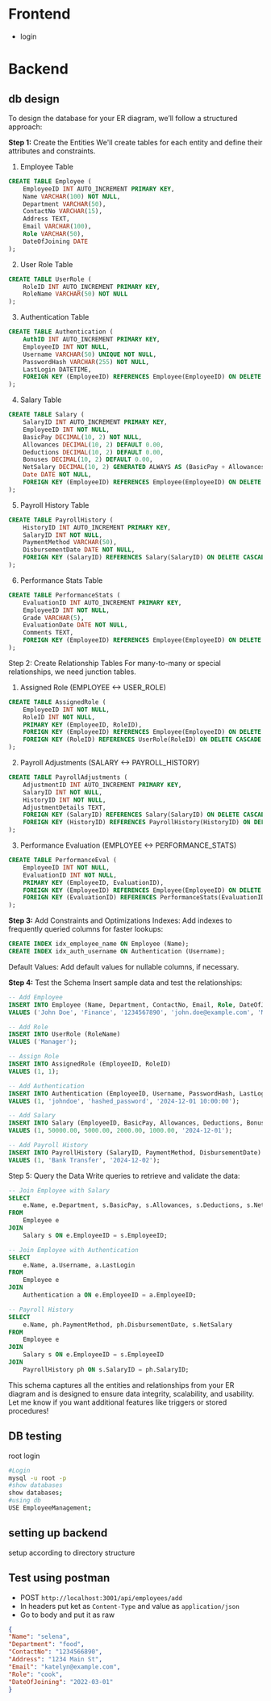# Frontend
- login
# Backend
## db design
To design the database for your ER diagram, we’ll follow a structured approach:

**Step 1:** Create the Entities
We'll create tables for each entity and define their attributes and constraints.

1. Employee Table
```sql
CREATE TABLE Employee (
    EmployeeID INT AUTO_INCREMENT PRIMARY KEY,
    Name VARCHAR(100) NOT NULL,
    Department VARCHAR(50),
    ContactNo VARCHAR(15),
    Address TEXT,
    Email VARCHAR(100),
    Role VARCHAR(50),
    DateOfJoining DATE
);
```
2. User Role Table
```sql
CREATE TABLE UserRole (
    RoleID INT AUTO_INCREMENT PRIMARY KEY,
    RoleName VARCHAR(50) NOT NULL
);
```
3. Authentication Table
```sql
CREATE TABLE Authentication (
    AuthID INT AUTO_INCREMENT PRIMARY KEY,
    EmployeeID INT NOT NULL,
    Username VARCHAR(50) UNIQUE NOT NULL,
    PasswordHash VARCHAR(255) NOT NULL,
    LastLogin DATETIME,
    FOREIGN KEY (EmployeeID) REFERENCES Employee(EmployeeID) ON DELETE CASCADE
);
```
4. Salary Table
```sql
CREATE TABLE Salary (
    SalaryID INT AUTO_INCREMENT PRIMARY KEY,
    EmployeeID INT NOT NULL,
    BasicPay DECIMAL(10, 2) NOT NULL,
    Allowances DECIMAL(10, 2) DEFAULT 0.00,
    Deductions DECIMAL(10, 2) DEFAULT 0.00,
    Bonuses DECIMAL(10, 2) DEFAULT 0.00,
    NetSalary DECIMAL(10, 2) GENERATED ALWAYS AS (BasicPay + Allowances + Bonuses - Deductions) STORED,
    Date DATE NOT NULL,
    FOREIGN KEY (EmployeeID) REFERENCES Employee(EmployeeID) ON DELETE CASCADE
);
```
5. Payroll History Table
```sql
CREATE TABLE PayrollHistory (
    HistoryID INT AUTO_INCREMENT PRIMARY KEY,
    SalaryID INT NOT NULL,
    PaymentMethod VARCHAR(50),
    DisbursementDate DATE NOT NULL,
    FOREIGN KEY (SalaryID) REFERENCES Salary(SalaryID) ON DELETE CASCADE
);
```
6. Performance Stats Table
```sql
CREATE TABLE PerformanceStats (
    EvaluationID INT AUTO_INCREMENT PRIMARY KEY,
    EmployeeID INT NOT NULL,
    Grade VARCHAR(5),
    EvaluationDate DATE NOT NULL,
    Comments TEXT,
    FOREIGN KEY (EmployeeID) REFERENCES Employee(EmployeeID) ON DELETE CASCADE
);
```
Step 2: Create Relationship Tables
For many-to-many or special relationships, we need junction tables.

1. Assigned Role (EMPLOYEE <-> USER_ROLE)
```sql
CREATE TABLE AssignedRole (
    EmployeeID INT NOT NULL,
    RoleID INT NOT NULL,
    PRIMARY KEY (EmployeeID, RoleID),
    FOREIGN KEY (EmployeeID) REFERENCES Employee(EmployeeID) ON DELETE CASCADE,
    FOREIGN KEY (RoleID) REFERENCES UserRole(RoleID) ON DELETE CASCADE
);
```
2. Payroll Adjustments (SALARY <-> PAYROLL_HISTORY)
```sql
CREATE TABLE PayrollAdjustments (
    AdjustmentID INT AUTO_INCREMENT PRIMARY KEY,
    SalaryID INT NOT NULL,
    HistoryID INT NOT NULL,
    AdjustmentDetails TEXT,
    FOREIGN KEY (SalaryID) REFERENCES Salary(SalaryID) ON DELETE CASCADE,
    FOREIGN KEY (HistoryID) REFERENCES PayrollHistory(HistoryID) ON DELETE CASCADE
);
```
3. Performance Evaluation (EMPLOYEE <-> PERFORMANCE_STATS)

```sql
CREATE TABLE PerformanceEval (
    EmployeeID INT NOT NULL,
    EvaluationID INT NOT NULL,
    PRIMARY KEY (EmployeeID, EvaluationID),
    FOREIGN KEY (EmployeeID) REFERENCES Employee(EmployeeID) ON DELETE CASCADE,
    FOREIGN KEY (EvaluationID) REFERENCES PerformanceStats(EvaluationID) ON DELETE CASCADE
);
```
**Step 3:** Add Constraints and Optimizations
Indexes: Add indexes to frequently queried columns for faster lookups:
```sql
CREATE INDEX idx_employee_name ON Employee (Name);
CREATE INDEX idx_auth_username ON Authentication (Username);
```
Default Values: Add default values for nullable columns, if necessary.

**Step 4:** Test the Schema
Insert sample data and test the relationships:
```sql
-- Add Employee
INSERT INTO Employee (Name, Department, ContactNo, Email, Role, DateOfJoining) 
VALUES ('John Doe', 'Finance', '1234567890', 'john.doe@example.com', 'Manager', '2022-01-01');

-- Add Role
INSERT INTO UserRole (RoleName) 
VALUES ('Manager');

-- Assign Role
INSERT INTO AssignedRole (EmployeeID, RoleID) 
VALUES (1, 1);

-- Add Authentication
INSERT INTO Authentication (EmployeeID, Username, PasswordHash, LastLogin) 
VALUES (1, 'johndoe', 'hashed_password', '2024-12-01 10:00:00');

-- Add Salary
INSERT INTO Salary (EmployeeID, BasicPay, Allowances, Deductions, Bonuses, Date) 
VALUES (1, 50000.00, 5000.00, 2000.00, 1000.00, '2024-12-01');

-- Add Payroll History
INSERT INTO PayrollHistory (SalaryID, PaymentMethod, DisbursementDate) 
VALUES (1, 'Bank Transfer', '2024-12-02');
```
Step 5: Query the Data
Write queries to retrieve and validate the data:

```sql
-- Join Employee with Salary
SELECT 
    e.Name, e.Department, s.BasicPay, s.Allowances, s.Deductions, s.NetSalary
FROM 
    Employee e
JOIN 
    Salary s ON e.EmployeeID = s.EmployeeID;

-- Join Employee with Authentication
SELECT 
    e.Name, a.Username, a.LastLogin
FROM 
    Employee e
JOIN 
    Authentication a ON e.EmployeeID = a.EmployeeID;

-- Payroll History
SELECT 
    e.Name, ph.PaymentMethod, ph.DisbursementDate, s.NetSalary
FROM 
    Employee e
JOIN 
    Salary s ON e.EmployeeID = s.EmployeeID
JOIN 
    PayrollHistory ph ON s.SalaryID = ph.SalaryID;
```
This schema captures all the entities and relationships from your ER diagram and is designed to ensure data integrity, scalability, and usability. Let me know if you want additional features like triggers or stored procedures!


## DB testing
root login
```bash
#Login
mysql -u root -p
#show databases
show databases;
#using db
USE EmployeeManagement;
```

## setting up backend
setup according to directory structure
## Test using postman
- POST `http://localhost:3001/api/employees/add`
- In headers put ket as `Content-Type` and value as `application/json`
- Go to body and put it as raw
```json
{
"Name": "selena",
"Department": "food",
"ContactNo": "1234566890",
"Address": "1234 Main St",
"Email": "katelyn@example.com",
"Role": "cook",
"DateOfJoining": "2022-03-01"
}
```


